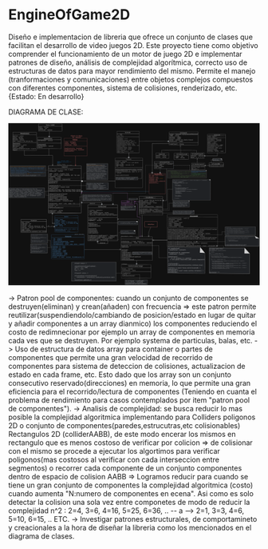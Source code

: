 # EngineOfGame2D
Diseño e implementacion de libreria que ofrece un conjunto de clases que facilitan el desarrollo de video juegos 2D. Este proyecto tiene como objetivo comprender el funcionamiento de un motor de juego 2D e implementar patrones de diseño, análisis de complejidad algorítmica, correcto uso de estructuras de datos para mayor rendimiento del mismo. Permite el manejo (tranformaciones y comunicaciones) entre objetos complejos compuestos con diferentes componentes, sistema de colisiones, renderizado, etc.  {Estado: En desarrollo} 

DIAGRAMA DE CLASE:

![Alt text](DC-Engine.png)

-> Patron pool de componentes: cuando un conjunto de componentes se destruyen(eliminan) y crean(añaden) con frecuencia => este patron permite reutilizar(suspendiendolo/cambiando de posicion/estado en lugar de quitar y añadir componentes a un array dianmico) los componentes reduciendo el costo de redimnecionar por ejemplo un array de componentes en memoria cada ves que se destruyen. Por ejemplo systema de particulas, balas, etc.
-> Uso de estructura de datos array para container o partes de componentes que permite una gran velocidad de recorrido de componentes para sistema de deteccion de colisiones, actualizacion de estado en cada frame, etc. Esto dado que los array son un conjunto consecutivo reservado(direcciones) en memoria, lo que permite una gran eficiencia para el recorrido/lectura de componentes (Teniendo en cuanta el problema de rendimiento para casos contemplados por item "patron pool de componentes").
-> Analisis de complejidad: se busca reducir lo mas posible la complejidad algoritmica implementando para Colliders poligonos 2D o conjunto de componentes(paredes,estrucutras,etc colisionables) Rectangulos 2D (colliderAABB), de este modo encerar los mismos en rectangulo que es menos costoso de verificar por colicion => de colisionar con el mismo se procede a ejecutar los algortimos para verificar poligonos(mas costosos al verificar con cada interseccion entre segmentos) o recorrer cada componente de un conjunto componentes dentro de espacio de colision AABB => Logramos reducir para cuando se tiene un gran conjunto de componentes la complejidad algoritmica (costo) cuando aumenta "N:numero de componentes en ecena". 
Asi como es solo detectar la colision una sola vez entre componetes de modo de reducir la complejidad n^2 : 2=4, 3=6, 4=16, 5=25, 6=36, .. -- a --> 2=1, 3=3, 4=6, 5=10, 6=15, .. ETC.
-> Investigar patrones estructurales, de comportamineto y creacionales a la hora de diseñar la libreria como los mencionados en el diagrama de clases.
